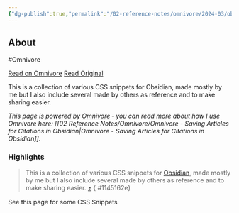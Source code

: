 ```yaml
---
{"dg-publish":true,"permalink":"/02-reference-notes/omnivore/2024-03/obsidian-css-references/","title":"Obsidian CSS References\n","metatags":{"description":"This is a collection of various CSS snippets for Obsidian, made mostly by me but I also include several made by others as reference and to make sharing easier.","og:image":"https://i.imgur.com/LmCg5HX.png"},"tags":["MMW-Dev/CSS","Obsidian/CSS"]}
---
```



## About

#Omnivore

[Read on Omnivore](https://omnivore.app/me/https-docs-dev-0-sh-tools-obsidian-css-snippets-18e58b5812a)
[Read Original](https://docs.dev0.sh/tools/obsidian/css-snippets/)

This is a collection of various CSS snippets for Obsidian, made mostly by me but I also include several made by others as reference and to make sharing easier.

_This page is powered by [Omnivore](https://omnivore.app) ‐ you can read more about how I use Omnivore here: [[02 Reference Notes/Omnivore/Omnivore - Saving Articles for Citations in Obsidian\|Omnivore - Saving Articles for Citations in Obsidian]]._

### Highlights

> This is a collection of various CSS snippets for [Obsidian](https://docs.dev0.sh/404), made mostly by me but I also include several made by others as reference and to make sharing easier. [⤴️](https://omnivore.app/me/https-docs-dev-0-sh-tools-obsidian-css-snippets-18e58b5812a#1145162e-cb1c-4292-86ab-b2f69333b21c) 
{ #1145162e}


See this page for some CSS Snippets 

